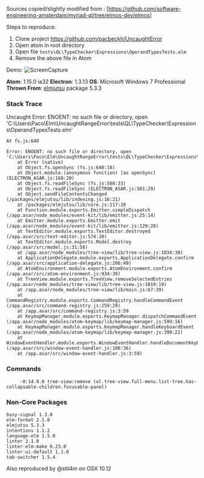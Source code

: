 Sources copied/slightly modified from : [https://github.com/software-engineering-amsterdam/myriad-ql/tree/elmos-dev/elmos]

Steps to reproduce:

1. Clone project https://github.com/pacbeckh/UncaughtError
2. Open atom in root directory
3. Open file `tests\QL\TypeChecker\Expressions\OperandTypesTests.elm`
4. Remove the above file in Atom 

Demo:
![ScreenCapture](https://github.com/pacbeckh/UncaughtRangeError/blob/master/UncaughtError.gif)

**Atom**: 1.15.0 ia32
**Electron**: 1.3.13
**OS**: Microsoft Windows 7 Professional 
**Thrown From**: [elmjutsu](https://github.com/halohalospecial/atom-elmjutsu) package 5.3.3



### Stack Trace

Uncaught Error: ENOENT: no such file or directory, open 'C:\Users\Paco\Elm\UncaughtRangeError\tests\QL\TypeChecker\Expressions\OperandTypesTests.elm'

```
At fs.js:640

Error: ENOENT: no such file or directory, open 'C:\Users\Paco\Elm\UncaughtRangeError\tests\QL\TypeChecker\Expressions\OperandTypesTests.elm'
    at Error (native)
    at Object.fs.openSync (fs.js:640:18)
    at Object.module.(anonymous function) [as openSync] (ELECTRON_ASAR.js:168:20)
    at Object.fs.readFileSync (fs.js:508:33)
    at Object.fs.readFileSync (ELECTRON_ASAR.js:501:29)
    at Object.sendFileContentsChanged (/packages/elmjutsu/lib/indexing.js:16:21)
    at /packages/elmjutsu/lib/core.js:117:20
    at Function.module.exports.Emitter.simpleDispatch (/app.asar/node_modules/event-kit/lib/emitter.js:25:14)
    at Emitter.module.exports.Emitter.emit (/app.asar/node_modules/event-kit/lib/emitter.js:129:28)
    at TextEditor.module.exports.TextEditor.destroyed (/app.asar/src/text-editor.js:574:20)
    at TextEditor.module.exports.Model.destroy (/app.asar/src/model.js:31:58)
    at /app.asar/node_modules/tree-view/lib/tree-view.js:1034:30)
    at ApplicationDelegate.module.exports.ApplicationDelegate.confirm (/app.asar/src/application-delegate.js:206:49)
    at AtomEnvironment.module.exports.AtomEnvironment.confirm (/app.asar/src/atom-environment.js:934:39)
    at TreeView.module.exports.TreeView.removeSelectedEntries (/app.asar/node_modules/tree-view/lib/tree-view.js:1019:19)
    at /app.asar/node_modules/tree-view/lib/main.js:67:39)
    at CommandRegistry.module.exports.CommandRegistry.handleCommandEvent (/app.asar/src/command-registry.js:259:29)
    at /app.asar/src/command-registry.js:3:59
    at KeymapManager.module.exports.KeymapManager.dispatchCommandEvent (/app.asar/node_modules/atom-keymap/lib/keymap-manager.js:599:16)
    at KeymapManager.module.exports.KeymapManager.handleKeyboardEvent (/app.asar/node_modules/atom-keymap/lib/keymap-manager.js:390:22)
    at WindowEventHandler.module.exports.WindowEventHandler.handleDocumentKeyEvent (/app.asar/src/window-event-handler.js:106:36)
    at /app.asar/src/window-event-handler.js:3:59)
```

### Commands

```
     -0:14.9.0 tree-view:remove (ol.tree-view.full-menu.list-tree.has-collapsable-children.focusable-panel)
```

### Non-Core Packages

```
busy-signal 1.3.0 
elm-format 2.1.0 
elmjutsu 5.3.3 
intentions 1.1.2 
language-elm 1.5.0 
linter 2.1.0 
linter-elm-make 0.23.0 
linter-ui-default 1.1.0 
tab-switcher 1.5.4 
```


Also reproduced by @stil4m on OSX 10.12
